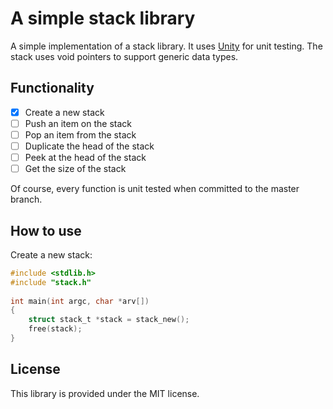 # A simple stack library

A simple implementation of a stack library. It uses [Unity](http://www.throwtheswitch.org/unity)
for unit testing. The stack uses void pointers to support generic data types.

## Functionality

* [x] Create a new stack
* [ ] Push an item on the stack
* [ ] Pop an item from the stack
* [ ] Duplicate the head of the stack
* [ ] Peek at the head of the stack
* [ ] Get the size of the stack

Of course, every function is unit tested when committed to the master branch.

## How to use

Create a new stack:
```c
#include <stdlib.h>
#include "stack.h"
  
int main(int argc, char *arv[])
{
    struct stack_t *stack = stack_new();
    free(stack);
}
```

## License

This library is provided under the MIT license.
